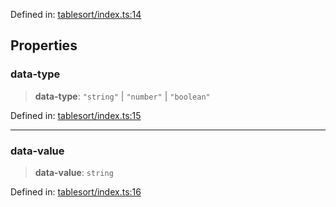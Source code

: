 Defined in: [tablesort/index.ts:14](https://github.com/rossrobino/components/blob/main/packages/drab/src/tablesort/index.ts#L14)

## Properties

<a id="data-type"></a>

### data-type

> **data-type**: `"string"` \| `"number"` \| `"boolean"`

Defined in: [tablesort/index.ts:15](https://github.com/rossrobino/components/blob/main/packages/drab/src/tablesort/index.ts#L15)

---

<a id="data-value"></a>

### data-value

> **data-value**: `string`

Defined in: [tablesort/index.ts:16](https://github.com/rossrobino/components/blob/main/packages/drab/src/tablesort/index.ts#L16)
